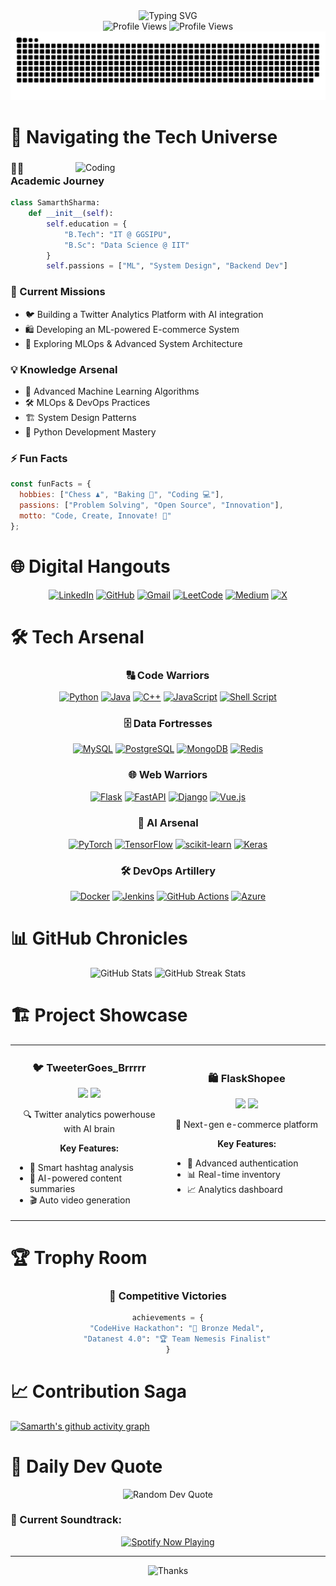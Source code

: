 <div align="center">
  <img src="https://readme-typing-svg.demolab.com?font=Fira+Code&size=32&duration=2800&pause=2000&color=A9FEF7&center=true&vCenter=true&width=940&lines=Hey%2C+I'm+Samarth+Sharma+%F0%9F%91%8B;A+Data+Science+and+IT+Student+%F0%9F%92%BB;Backend+Developer+%F0%9F%8C%90;Machine+Learning+Enthusiast+%F0%9F%A4%96;Welcome+to+my+GitHub+Profile!" alt="Typing SVG" />
</div>

<div align="center">
  <img src="https://hits.seeyoufarm.com/api/count/incr/badge.svg?url=https%3A%2F%2Fgithub.com%2F{blue-samarth}1212%2Fhit-counter" alt="Profile Views"/>
  <img src="https://komarev.com/ghpvc/?username=blue-samarth&label=Profile%20views&color=0e75b6&style=flat" alt="Profile Views" />
</div>

<div align="center">
  <img src="https://raw.githubusercontent.com/platane/snk/output/github-contribution-grid-snake-dark.svg" alt="Snake Animation" />
</div>

# 🚀 Navigating the Tech Universe

<div align="left">
  <img align="right" alt="Coding" width="400" src="https://cdn.dribbble.com/users/1162077/screenshots/3848914/programmer.gif">

  ### 👨‍🎓 Academic Journey
  ```python
  class SamarthSharma:
      def __init__(self):
          self.education = {
              "B.Tech": "IT @ GGSIPU",
              "B.Sc": "Data Science @ IIT"
          }
          self.passions = ["ML", "System Design", "Backend Dev"]
  ```

  ### 🔭 Current Missions
  - 🐦 Building a Twitter Analytics Platform with AI integration
  - 🛍️ Developing an ML-powered E-commerce System
  - 🚀 Exploring MLOps & Advanced System Architecture

  ### 💡 Knowledge Arsenal
  - 🧠 Advanced Machine Learning Algorithms
  - 🛠️ MLOps & DevOps Practices
  - 🏗️ System Design Patterns
  - 🐍 Python Development Mastery

  ### ⚡ Fun Facts
  ```javascript
  const funFacts = {
    hobbies: ["Chess ♟️", "Baking 🍪", "Coding 💻"],
    passions: ["Problem Solving", "Open Source", "Innovation"],
    motto: "Code, Create, Innovate! 🚀"
  };
  ```
</div>

# 🌐 Digital Hangouts
<div align="center">
  
[![LinkedIn](https://img.shields.io/badge/LinkedIn-%230077B5.svg?logo=linkedin&logoColor=white&style=for-the-badge)](https://linkedin.com/in/samarth-sharma-38abb9249)
[![GitHub](https://img.shields.io/badge/GitHub-%23121011.svg?logo=github&logoColor=white&style=for-the-badge)](https://github.com/blue-samarth)
[![Gmail](https://img.shields.io/badge/Gmail-%23EA4335.svg?logo=gmail&logoColor=white&style=for-the-badge)](mailto:samarth38work@gmail.com)
[![LeetCode](https://img.shields.io/badge/LeetCode-%23FFA116.svg?logo=leetcode&logoColor=white&style=for-the-badge)](https://leetcode.com/blue_fire)
[![Medium](https://img.shields.io/badge/Medium-%23000000.svg?logo=medium&logoColor=white&style=for-the-badge)](https://medium.com/@samarth38work)
[![X](https://img.shields.io/badge/X-%23000000.svg?logo=X&logoColor=white&style=for-the-badge)](https://x.com/Sanu_ki__)
  
</div>

# 🛠️ Tech Arsenal

<div align="center">

### 🔠 Code Warriors
[![Python](https://img.shields.io/badge/python-3670A0?style=for-the-badge&logo=python&logoColor=ffdd54)](https://docs.python.org/3/)
[![Java](https://img.shields.io/badge/java-%23ED8B00.svg?style=for-the-badge&logo=java&logoColor=white)](https://docs.oracle.com/en/java/)
[![C++](https://img.shields.io/badge/c++-%2300599C.svg?style=for-the-badge&logo=c%2B%2B&logoColor=white)](https://devdocs.io/cpp/)
[![JavaScript](https://img.shields.io/badge/javascript-%23323330.svg?style=for-the-badge&logo=javascript&logoColor=%23F7DF1E)](https://developer.mozilla.org/en-US/docs/Web/JavaScript)
[![Shell Script](https://img.shields.io/badge/shell_script-%23121011.svg?style=for-the-badge&logo=gnu-bash&logoColor=white)](https://www.gnu.org/savannah-checkouts/gnu/bash/manual/bash.html)

### 🗄️ Data Fortresses
[![MySQL](https://img.shields.io/badge/mysql-%2300f.svg?style=for-the-badge&logo=mysql&logoColor=white)](https://dev.mysql.com/doc/)
[![PostgreSQL](https://img.shields.io/badge/postgres-%23316192.svg?style=for-the-badge&logo=postgresql&logoColor=white)](https://www.postgresql.org/docs/)
[![MongoDB](https://img.shields.io/badge/MongoDB-%234ea94b.svg?style=for-the-badge&logo=mongodb&logoColor=white)](https://www.mongodb.com/docs/)
[![Redis](https://img.shields.io/badge/redis-%23DD0031.svg?style=for-the-badge&logo=redis&logoColor=white)](https://redis.io/docs/latest/)

### 🌐 Web Warriors

[![Flask](https://img.shields.io/badge/flask-%23000.svg?style=for-the-badge&logo=flask&logoColor=white)](https://flask.palletsprojects.com/en/stable/)
[![FastAPI](https://img.shields.io/badge/FastAPI-005571?style=for-the-badge&logo=fastapi)](https://fastapi.tiangolo.com/)
[![Django](https://img.shields.io/badge/django-%23092E20.svg?style=for-the-badge&logo=django&logoColor=white)](https://docs.djangoproject.com/en/5.1/)
[![Vue.js](https://img.shields.io/badge/vuejs-%2335495e.svg?style=for-the-badge&logo=vuedotjs&logoColor=%234FC08D)](https://vuejs.org/guide/introduction.html)

### 🤖 AI Arsenal
[![PyTorch](https://img.shields.io/badge/PyTorch-%23EE4C2C.svg?style=for-the-badge&logo=PyTorch&logoColor=white)](https://pytorch.org/docs/stable/index.html)
[![TensorFlow](https://img.shields.io/badge/TensorFlow-%23FF6F00.svg?style=for-the-badge&logo=TensorFlow&logoColor=white)](https://www.tensorflow.org/api_docs)
[![scikit-learn](https://img.shields.io/badge/scikit--learn-%23F7931E.svg?style=for-the-badge&logo=scikit-learn&logoColor=white)](https://scikit-learn.org/stable/)
[![Keras](https://img.shields.io/badge/Keras-%23D00000.svg?style=for-the-badge&logo=Keras&logoColor=white)](https://keras.io/)

### 🛠️ DevOps Artillery
[![Docker](https://img.shields.io/badge/docker-%230db7ed.svg?style=for-the-badge&logo=docker&logoColor=white)](https://docs.docker.com/)
[![Jenkins](https://img.shields.io/badge/jenkins-%232C5263.svg?style=for-the-badge&logo=jenkins&logoColor=white)](https://www.jenkins.io/doc/)
[![GitHub Actions](https://img.shields.io/badge/github%20actions-%232671E5.svg?style=for-the-badge&logo=githubactions&logoColor=white)](https://docs.github.com/en/actions)
[![Azure](https://img.shields.io/badge/azure-%230072C6.svg?style=for-the-badge&logo=microsoftazure&logoColor=white)](https://learn.microsoft.com/en-us/azure/?product=popular)

</div>

# 📊 GitHub Chronicles
<div align="center">
  <img src="https://github-readme-stats.vercel.app/api?username=blue-samarth&theme=tokyonight&hide_border=true&include_all_commits=true&count_private=true" alt="GitHub Stats" />
  <img src="https://github-readme-streak-stats.herokuapp.com/?user=blue-samarth&theme=tokyonight&hide_border=true" alt="GitHub Streak Stats" />
</div>

# 🏗️ Project Showcase

<div align="center">
  <table>
    <tr>
      <td width="50%">
        <h3 align="center">🐦 TweeterGoes_Brrrrr</h3>
        <p align="center">
          <img src="https://img.shields.io/badge/Python-3776AB?style=flat-square&logo=python&logoColor=white"/>
          <img src="https://img.shields.io/badge/OpenAI-412991?style=flat-square&logo=openai&logoColor=white"/>
        </p>
        <div align="center">
          <p>🔍 Twitter analytics powerhouse with AI brain</p>
          <p><strong>Key Features:</strong></p>
          <ul align="left">
            <li>🎯 Smart hashtag analysis</li>
            <li>🤖 AI-powered content summaries</li>
            <li>🎬 Auto video generation</li>
          </ul>
        </div>
      </td>
      <td width="50%">
        <h3 align="center">🛍️ FlaskShopee</h3>
        <p align="center">
          <img src="https://img.shields.io/badge/Flask-000000?style=flat-square&logo=flask&logoColor=white"/>
          <img src="https://img.shields.io/badge/SQLAlchemy-FF4154?style=flat-square&logo=python&logoColor=white"/>
        </p>
        <div align="center">
          <p>🚀 Next-gen e-commerce platform</p>
          <p><strong>Key Features:</strong></p>
          <ul align="left">
            <li>🔐 Advanced authentication</li>
            <li>📊 Real-time inventory</li>
            <li>📈 Analytics dashboard</li>
          </ul>
        </div>
      </td>
    </tr>
  </table>
</div>

# 🏆 Trophy Room
<div align="center">
  
### 🎯 Competitive Victories
```python
achievements = {
    "CodeHive Hackathon": "🥉 Bronze Medal",
    "Datanest 4.0": "🏆 Team Nemesis Finalist"
}
```

</div>


# 📈 Contribution Saga
[![Samarth's github activity graph](https://github-readme-activity-graph.vercel.app/graph?username=blue-samarth&theme=tokyo-night)](https://github.com/ashutosh00710/github-readme-activity-graph)

# 💭 Daily Dev Quote
<div align="center">
  <!-- Primary Quote API -->
  <img src="https://quotes-github-readme.vercel.app/api?type=horizontal&theme=tokyonight" 
       alt="Random Dev Quote" 
       onerror="this.onerror=null; this.src='https://raw.githubusercontent.com/lukePeavey/quotable/master/media/logo.png';" />
</div>



### 🎵 Current Soundtrack:
<div align="center">
  <a href="https://open.spotify.com/track/20JYu9LaN8M1bVjzymrPQj?si=AMIVRZDhS4KuBg4bBdhRzA">
    <img src="https://spotify-github-profile.vercel.app/api/view?uid=31s7xrc5nmumh6ntupfdxctm324a&cover_image=true&theme=novatorem&show_offline=false&background_color=121212&interchange=false&bar_color=53b14f&bar_color_cover=false" alt="Spotify Now Playing"/>
  </a>
</div>

---
<div align="center">
  <img src="https://readme-typing-svg.demolab.com?font=Fira+Code&pause=1000&color=A9FEF7&center=true&vCenter=true&width=535&lines=Thanks+for+visiting!;Let%27s+build+something+amazing+together!+🚀" alt="Thanks" />
</div>
